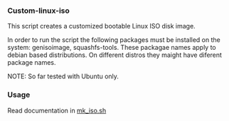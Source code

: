 ### Custom-linux-iso

This script creates a customized bootable Linux ISO disk image.

In order to run the script the following packages must be installed on the system: genisoimage, squashfs-tools.
These packagae names apply to debian based distributions. On different distros they maight have diferent package names.

NOTE: So far tested with Ubuntu only.

### Usage
Read documentation in [mk_iso.sh](https://github.com/benkorichard/custom-linux-iso/blob/master/mk_iso.sh)